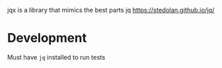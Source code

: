 jqx is a library that mimics the best parts jq https://stedolan.github.io/jq/

Development
===========
Must have `jq` installed to run tests